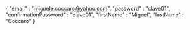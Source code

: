 {
	"email" : "miguele.coccaro@yahoo.com",
	"password" : "clave01",
	"confirmationPassword" : "clave01",
	"firstName" : "Miguel",
	"lastName" : "Coccaro"
}